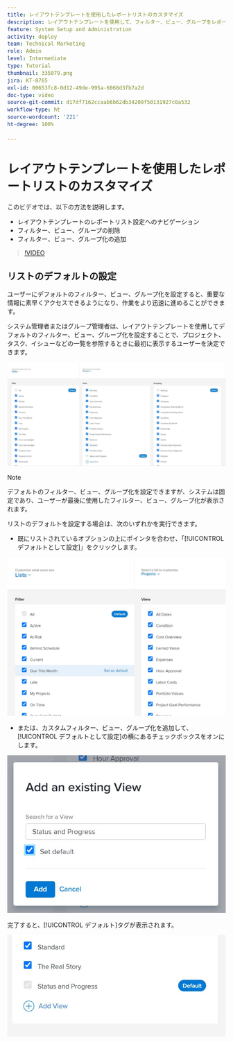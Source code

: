 ```yaml
---
title: レイアウトテンプレートを使用したレポートリストのカスタマイズ
description: レイアウトテンプレートを使用して、フィルター、ビュー、グループをレポートリストに追加および削除する方法について説明します。
feature: System Setup and Administration
activity: deploy
team: Technical Marketing
role: Admin
level: Intermediate
type: Tutorial
thumbnail: 335079.png
jira: KT-8765
exl-id: 00653fc8-0d12-49de-995a-6068d3fb7a2d
doc-type: video
source-git-commit: d17df7162ccaab6b62db34209f50131927c0a532
workflow-type: ht
source-wordcount: '221'
ht-degree: 100%

---
```


# レイアウトテンプレートを使用したレポートリストのカスタマイズ

このビデオでは、以下の方法を説明します。

* レイアウトテンプレートのレポートリスト設定へのナビゲーション
* フィルター、ビュー、グループの削除
* フィルター、ビュー、グループ化の追加

>[!VIDEO](https://video.tv.adobe.com/v/335079/?quality=12&learn=on&enablevpops)

## リストのデフォルトの設定

ユーザーにデフォルトのフィルター、ビュー、グループ化を設定すると、重要な情報に素早くアクセスできるようになり、作業をより迅速に進めることができます。

システム管理者またはグループ管理者は、レイアウトテンプレートを使用してデフォルトのフィルター、ビュー、グループ化を設定することで、プロジェクト、タスク、イシューなどの一覧を参照するときに最初に表示するユーザーを決定できます。

![レイアウトテンプレート[!UICONTROL リスト]ウィンドウ](assets/admin-fund-layout-template-default-lists-1-1.JPG)

>[!NOTE]
>
>デフォルトのフィルター、ビュー、グループ化を設定できますが、システムは固定であり、ユーザーが最後に使用したフィルター、ビュー、グループ化が表示されます。


リストのデフォルトを設定する場合は、次のいずれかを実行できます。

* 既にリストされているオプションの上にポインタを合わせ、「[!UICONTROL デフォルトとして設定]」をクリックします。

![[!UICONTROL デフォルトとして設定]が表示されたレイアウトテンプレート[!UICONTROL リスト]ウィンドウ](assets/admin-fund-layout-template-default-lists-1-2.JPG)

* または、カスタムフィルター、ビュー、グループ化を追加して、[!UICONTROL デフォルトとして設定]の横にあるチェックボックスをオンにします。

![[!UICONTROL 既存のビューを追加]ウィンドウ](assets/admin-fund-layout-template-default-lists-1-3.JPG)

完了すると、[!UICONTROL デフォルト]タグが表示されます。

![リストオプションの横にあるデフォルトタグ](assets/admin-fund-layout-template-default-lists-1-4.JPG)

